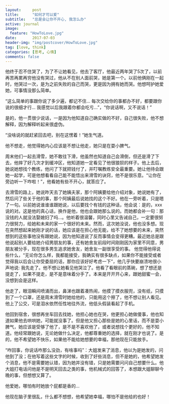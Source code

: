 ```yaml
---
layout:     post
title:      "如何才可以爱"
subtitle:   "总是会让你不开心, 我怎么办"
active: journal
image:
  feature: "HowToLove.jpg"
date:       2017-07-03
header-img: "img/postcover/HowToLove.jpg"
tag: [love, think]
categories: [思考, 心情]
comments: false
---
```



他终于忍不住哭了，为了不让她看见，他去了客厅，他最近两年哭了5次了，以前再苦再累再穷他没有哭过，他从不在别人面前哭，她是第一个。以前他俩刚在一起时，他哭过一次，是为之前失败的自己而哭，更是因为拥有她而哭。他想呵护她爱她，可事情没那么简单。﻿



“这么简单的事跟你说了多少遍，都记不住... 每次交给你的事都办不好，都要跟你说的很细才行... 我感觉以后我跟着你都会吃亏...”，“你说话啊，又不说话！”﻿﻿



是的，他一贯很少说话，一是因为他知道自己确实做的不好，自己很失败，他不想解释，因为解释听起来很虚伪。﻿﻿



“没啥说的就赶紧回去吧，别在这愣着！”﻿她生气道。



他不想走，他觉得她内心应该是不想让他走，她只是在耍小脾气。﻿﻿



周末他们一起去滑雪，她不敢往下滑，他虽然也知道自己会滑倒，但还是滑了下去，他摔了好几次才到缓冲区，他知道她一定看见了他很狼狈的样子。他上去后，她说她想找个教练，他问了下就把钱付了，并叮嘱教练安全最重要。她让他待会跟她一起学，可是他想看看自己能不能悟出来滑雪的诀窍，他不是很乐意。“让你在旁边听一下咋啦！”，他看她有些不开心，就答应了。﻿﻿



去滑雪的路上，她说昨天去了她姨夫家，那个阿姨要给他介绍对象，她说她有了，然后问了些关于他的事，那个阿姨最后说她找的这个不好。他在一旁听着，只是嗯了一句。以前她说谁谁谁跟她说，以后要找个有钱的这种话，他会说：是的，xxx说的对。这是他的真心话，换作是他，他也会跟她那么说的。而她都会补一句：那没钱的人就没法娶媳妇了吗...。他听着很温馨，同时心里又告诫自己，一定要很努力很努力，给她和未来的家一个很好的未来。然而，这次她没说，他也没多想。现在突然想起来她刚才说的话，她应该是在担心他无能，给不了她想要的未来，突然想到的这些事他没有跟她说，因为他知道说了反而事情会变得更糟。最近她总是跟他说起别人要给她介绍男朋友的事，还有她舍友前段时间刚刚因为家里不同意，男朋友被分手，现在很多男生追求她舍友，她舍友一副很享受的事。 他觉得他得说些什么，“无论你怎么样，我都能接受，我确实有很多缺点，如果你不能接受或者觉得我以后会让你受委屈的话，那你应该好好考虑一下”，他几乎快要崩溃地很小声地说: 我先走了。他不想让她看见他哭泣了。他看了看眼前的蒸碗，想了想还是提走了，如果不提走，是不是意味着分手了。本来是开开开心来，跟她甜蜜一会，没想到会是这样。﻿﻿



他走了，眼泪瞬间喷涌而出，鼻涕也跟着凑热闹，他摸了摸衣服兜，没有纸，只摸到了一个口罩，还是周末滑雪时她给他的，只能用这个擦了，他不想让别人看见。他上了公交，可是泪水依然任性地往外流，他低头假装看起了手机。﻿﻿



他回到宿舍，很想再坐车回去找她，他担心她也在哭，他更担心她做傻事，他也知道如果他去哄哄她，可能就没事了。但是他又担心那些是她的心里话，而不是耍小脾气，她应该是受够了他了，是不是不喜欢他了，或者说想找个更好的，他不知道。他经常跟她说，无论她做什么决定，他都尊重她的选择，就在刚才也说了。是的，他不希望她不快乐，如果他不能给她想要的幸福，那他现在只能放手。﻿﻿



“咋回事，你说话咋那么没劲，有啥事吗”：大姐发来了消息，他以为是她发的，问他到了没；在他写着这些文字的时候，收到了好些消息，但不是她的，他希望她发个消息，他不是需要她认错，因为她并没有错，只是她需要问问自己想要什么。他大姐打电话问他是不是明天回去之类的事，他机械式的回答了，本想跟大姐聊聊今晚的事，但想想又算了。﻿﻿



他爱她，哪怕有时她放个屁都是香的...﻿﻿



他现在脑子里很乱，什么都不想想，他希望她幸福，哪怕不是他给的也好！﻿﻿